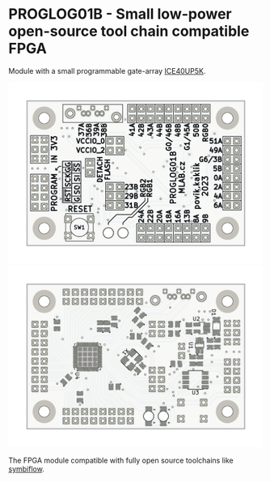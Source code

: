 
# PROGLOG01B - Small low-power open-source tool chain compatible FPGA

<!--- Lead --->
Module with a small programmable gate-array [ICE40UP5K](https://www.latticesemi.com/en/Products/FPGAandCPLD/iCE40UltraPlus).
<!--- ELead --->

![PROGLOG01B top side](doc/gen/img/PROGLOG01-top.png)
![PROGLOG01B bottom side](doc/gen/img/PROGLOG01-bottom.png)

The FPGA module compatible with fully open source toolchains like [symbiflow](https://symbiflow.github.io/).
